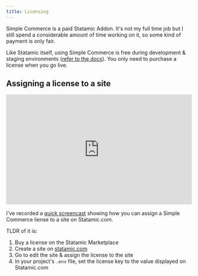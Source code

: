 ```yaml
---
title: Licensing
---
```


Simple Commerce is a paid Statamic Addon. It's not my full time job but I still spend a considerable amount of time working on it, so some kind of payment is only fair.

Like Statamic itself, using Simple Commerce is free during development & staging environments ([refer to the docs](https://statamic.dev/licensing#public-domains)). You only need to purchase a license when you go live.

## Assigning a license to a site

<div style="position: relative; padding-bottom: 59.210526315789465%; height: 0;"><iframe src="https://www.loom.com/embed/b5a5315e0bb24f34aef1c04ac76fc1c3" frameborder="0" webkitallowfullscreen mozallowfullscreen allowfullscreen style="position: absolute; top: 0; left: 0; width: 100%; height: 100%;"></iframe></div>

I've recorded a [quick screencast](https://www.loom.com/share/b5a5315e0bb24f34aef1c04ac76fc1c3) showing how you can assign a Simple Commerce liense to a site on Statamic.com.

TLDR of it is:

1. Buy a license on the Statamic Marketplace
2. Create a site on [statamic.com](https://statamic.com)
3. Go to edit the site & assign the license to the site
4. In your project's `.env` file, set the license key to the value displayed on Statamic.com
